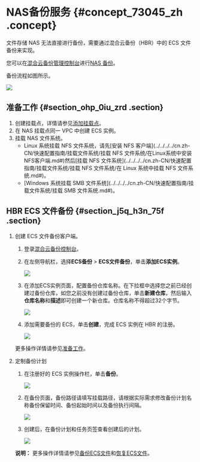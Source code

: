 # NAS备份服务 {#concept_73045_zh .concept}

文件存储 NAS 无法直接进行备份，需要通过混合云备份（HBR）中的 ECS 文件备份来实现。

您可以在[混合云备份管理控制台](https://hbr.console.aliyun.com/)进行[NAS 备份](https://yq.aliyun.com/articles/696633)。

备份流程如图所示。

![](images/13198_zh-CN_source.png)

## 准备工作 {#section_ohp_0iu_zrd .section}

1.  创建挂载点，详情请参见[添加挂载点](../../../../cn.zh-CN/快速配置指南/添加挂载点.md#)。
2.  在 NAS 挂载点同一 VPC 中创建 ECS 实例。
3.  挂载 NAS 文件系统。
    -   Linux 系统挂载 NFS 文件系统，请先[安装 NFS 客户端](../../../../cn.zh-CN/快速配置指南/挂载文件系统/挂载 NFS 文件系统/在Linux系统中安装NFS客户端.md#)然后[挂载 NFS 文件系统](../../../../cn.zh-CN/快速配置指南/挂载文件系统/挂载 NFS 文件系统/在 Linux 系统中挂载 NFS 文件系统.md#)。
    -   [Windows 系统挂载 SMB 文件系统](../../../../cn.zh-CN/快速配置指南/挂载文件系统/挂载 SMB 文件系统.md#)。

## HBR ECS 文件备份 {#section_j5q_h3n_75f .section}

1.  创建 ECS 文件备份客户端。

    1.  登录[混合云备份控制台](https://hbr.console.aliyun.com)。
    2.  在左侧导航栏，选择**ECS备份** \> **ECS文件备份**，单击**添加ECS实例**。

        ![](images/13199_zh-CN_source.png)

    3.  在添加ECS实例页面，配置备份仓库名称。在下拉框中选择您之前已经创建过备份仓库，如您之前没有创建过备份仓库，单击**新建仓库**，然后输入**仓库名称**和**描述**即可创建一个新仓库。仓库名称不得超过32个字节。

        ![](images/13200_zh-CN_source.png)

    4.  添加需要备份的 ECS，单击**创建**，完成 ECS 实例在 HBR 的注册。

        ![](images/13201_zh-CN_source.png)

    更多操作详情请参见[准备工作](https://help.aliyun.com/document_detail/100942.html)。

2.  定制备份计划

    1.  在注册好的 ECS 实例操作栏，单击**备份**。

        ![](images/13202_zh-CN_source.png)

    2.  在备份页面，备份路径请填写挂载路径，请根据实际需求修改备份计划名称备份保留时间、备份起始时间以及备份执行间隔。

        ![](images/13203_zh-CN_source.png)

    3.  创建后，在备份计划和任务页签查看创建后的计划。

        ![](images/13204_zh-CN_source.png)

    **说明：** 更多操作详情请参见[备份ECS文件](https://help.aliyun.com/document_detail/100945.html)和[恢复ECS文件](https://help.aliyun.com/document_detail/95243.html)。


